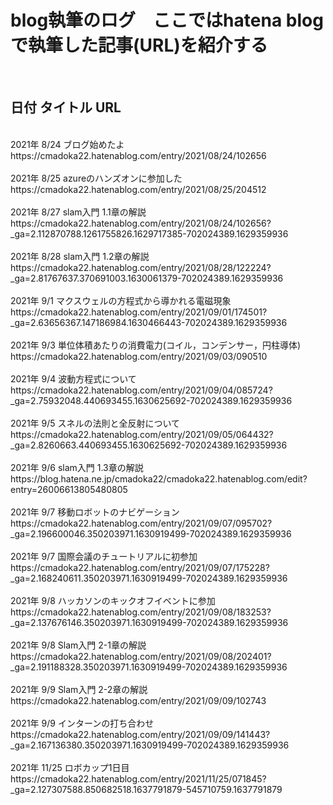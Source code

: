 # blog執筆のログ　ここではhatena blogで執筆した記事(URL)を紹介する
<br>

## 日付 タイトル URL
<br>
2021年 8/24 ブログ始めたよ https://cmadoka22.hatenablog.com/entry/2021/08/24/102656
<br><br>
2021年 8/25 azureのハンズオンに参加した https://cmadoka22.hatenablog.com/entry/2021/08/25/204512
<br><br>
2021年 8/27 slam入門 1.1章の解説 https://cmadoka22.hatenablog.com/entry/2021/08/24/102656?_ga=2.112870788.1261755826.1629717385-702024389.1629359936
<br><br>
2021年 8/28 slam入門 1.2章の解説 https://cmadoka22.hatenablog.com/entry/2021/08/28/122224?_ga=2.81767637.370691003.1630061379-702024389.1629359936
<br><br>
2021年 9/1 マクスウェルの方程式から導かれる電磁現象 https://cmadoka22.hatenablog.com/entry/2021/09/01/174501?_ga=2.63656367.147186984.1630466443-702024389.1629359936
<br><br>
2021年 9/3 単位体積あたりの消費電力(コイル，コンデンサー，円柱導体) https://cmadoka22.hatenablog.com/entry/2021/09/03/090510
<br><br>
2021年 9/4 波動方程式について https://cmadoka22.hatenablog.com/entry/2021/09/04/085724?_ga=2.75932048.440693455.1630625692-702024389.1629359936
<br><br>
2021年 9/5 スネルの法則と全反射について https://cmadoka22.hatenablog.com/entry/2021/09/05/064432?_ga=2.8260663.440693455.1630625692-702024389.1629359936
<br><br>
2021年 9/6 slam入門 1.3章の解説 https://blog.hatena.ne.jp/cmadoka22/cmadoka22.hatenablog.com/edit?entry=26006613805480805
<br><br>
2021年 9/7 移動ロボットのナビゲーション https://cmadoka22.hatenablog.com/entry/2021/09/07/095702?_ga=2.196600046.350203971.1630919499-702024389.1629359936
<br><br>
2021年 9/7 国際会議のチュートリアルに初参加 https://cmadoka22.hatenablog.com/entry/2021/09/07/175228?_ga=2.168240611.350203971.1630919499-702024389.1629359936
<br><br>
2021年 9/8 ハッカソンのキックオフイベントに参加 https://cmadoka22.hatenablog.com/entry/2021/09/08/183253?_ga=2.137676146.350203971.1630919499-702024389.1629359936
<br><br>
2021年 9/8 Slam入門 2-1章の解説 https://cmadoka22.hatenablog.com/entry/2021/09/08/202401?_ga=2.191188328.350203971.1630919499-702024389.1629359936
<br><br>
2021年 9/9 Slam入門 2-2章の解説 https://cmadoka22.hatenablog.com/entry/2021/09/09/102743
<br><br>
2021年 9/9 インターンの打ち合わせ　https://cmadoka22.hatenablog.com/entry/2021/09/09/141443?_ga=2.167136380.350203971.1630919499-702024389.1629359936
<br><br>
2021年 11/25 ロボカップ1日目 https://cmadoka22.hatenablog.com/entry/2021/11/25/071845?_ga=2.127307588.850682518.1637791879-545710759.1637791879
